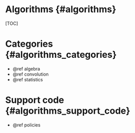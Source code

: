 Algorithms {#algorithms}
==========

[TOC]


Categories {#algorithms_categories}
==========
- @ref algebra
- @ref convolution
- @ref statistics

Support code {#algorithms_support_code}
============
- @ref policies
